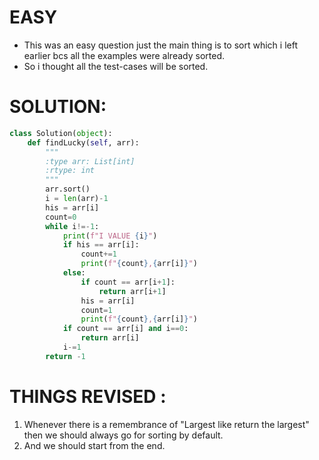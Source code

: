 # EASY

* This was an easy question just the main thing is to sort which i left earlier bcs all the examples were already sorted.
* So i thought all the test-cases will be sorted.

# SOLUTION:
```python
class Solution(object):
    def findLucky(self, arr):
        """
        :type arr: List[int]
        :rtype: int
        """
        arr.sort()
        i = len(arr)-1
        his = arr[i]
        count=0
        while i!=-1:
            print(f"I VALUE {i}")
            if his == arr[i]:
                count+=1
                print(f"{count},{arr[i]}")
            else:
                if count == arr[i+1]:
                    return arr[i+1]
                his = arr[i]
                count=1
                print(f"{count},{arr[i]}")
            if count == arr[i] and i==0:
                return arr[i]
            i-=1
        return -1
```

# THINGS REVISED :
1. Whenever there is a remembrance of "Largest like return the largest" then we should always go for sorting by default.
2. And we should start from the end.
